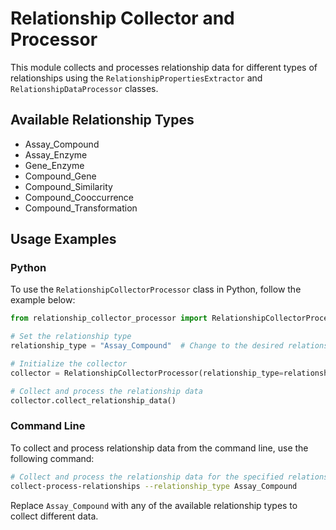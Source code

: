 # Relationship Collector and Processor

This module collects and processes relationship data for different types of relationships using the `RelationshipPropertiesExtractor` and `RelationshipDataProcessor` classes.

## Available Relationship Types

- Assay_Compound
- Assay_Enzyme
- Gene_Enzyme
- Compound_Gene
- Compound_Similarity
- Compound_Cooccurrence
- Compound_Transformation

## Usage Examples

### Python

To use the `RelationshipCollectorProcessor` class in Python, follow the example below:

```python
from relationship_collector_processor import RelationshipCollectorProcessor

# Set the relationship type
relationship_type = "Assay_Compound"  # Change to the desired relationship type

# Initialize the collector
collector = RelationshipCollectorProcessor(relationship_type=relationship_type)

# Collect and process the relationship data
collector.collect_relationship_data()
```

### Command Line

To collect and process relationship data from the command line, use the following command:

```sh
# Collect and process the relationship data for the specified relationship type
collect-process-relationships --relationship_type Assay_Compound
```

Replace `Assay_Compound` with any of the available relationship types to collect different data.
